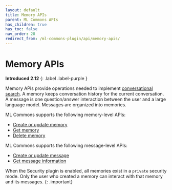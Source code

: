 ```yaml
---
layout: default
title: Memory APIs
parent: ML Commons APIs
has_children: true
has_toc: false
nav_order: 28
redirect_from: /ml-commons-plugin/api/memory-apis/
---
```


# Memory APIs
**Introduced 2.12**
{: .label .label-purple }

Memory APIs provide operations needed to implement [conversational search]({{site.url}}{{site.baseurl}}/search-plugins/conversational-search/). A memory keeps conversation history for the current conversation. A message is one question/answer interaction between the user and a large language model. Messages are organized into memories.

ML Commons supports the following memory-level APIs:

- [Create or update memory]({{site.url}}{{site.baseurl}}/ml-commons-plugin/api/memory-apis/create-memory/)
- [Get memory]({{site.url}}{{site.baseurl}}/ml-commons-plugin/api/memory-apis/get-memory/)
- [Delete memory]({{site.url}}{{site.baseurl}}/ml-commons-plugin/api/memory-apis/delete-memory/)

ML Commons supports the following message-level APIs:

- [Create or update message]({{site.url}}{{site.baseurl}}/ml-commons-plugin/api/memory-apis/create-message/)
- [Get message information]({{site.url}}{{site.baseurl}}/ml-commons-plugin/api/memory-apis/get-message/)

When the Security plugin is enabled, all memories exist in a `private` security mode. Only the user who created a memory can interact with that memory and its messages.
{: .important}